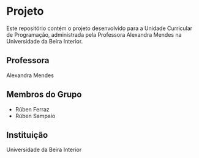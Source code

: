 
# Projeto

Este repositório contém o projeto desenvolvido para a Unidade Curricular de Programação, administrada pela Professora Alexandra Mendes na Universidade da Beira Interior.

## Professora
Alexandra Mendes

## Membros do Grupo
- Rúben Ferraz
- Rúben Sampaio

## Instituição
Universidade da Beira Interior


